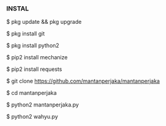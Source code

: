 ### INSTAL

$ pkg update && pkg upgrade

$ pkg install git

$ pkg install python2

$ pip2 install mechanize

$ pip2 install requests

$ git clone https://github.com/mantanperjaka/mantanperjaka

$ cd mantanperjaka

$ python2 mantanperjaka.py

$ python2 wahyu.py
